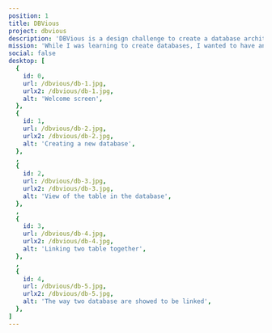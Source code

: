 ```yaml
---
position: 1
title: DBVious
project: dbvious
description: 'DBVious is a design challenge to create a database architecture easily'
mission: 'While I was learning to create databases, I wanted to have an easier and cleaner way of seeing the database I was creating and which items were linked together.'
social: false
desktop: [
  {
    id: 0,
    url: /dbvious/db-1.jpg,
    urlx2: /dbvious/db-1.jpg,
    alt: 'Welcome screen',
  },
  {
    id: 1,
    url: /dbvious/db-2.jpg,
    urlx2: /dbvious/db-2.jpg,
    alt: 'Creating a new database',
  },
  ,
  {
    id: 2,
    url: /dbvious/db-3.jpg,
    urlx2: /dbvious/db-3.jpg,
    alt: 'View of the table in the database',
  },
  ,
  {
    id: 3,
    url: /dbvious/db-4.jpg,
    urlx2: /dbvious/db-4.jpg,
    alt: 'Linking two table together',
  },
  ,
  {
    id: 4,
    url: /dbvious/db-5.jpg,
    urlx2: /dbvious/db-5.jpg,
    alt: 'The way two database are showed to be linked',
  },
]
---
```

